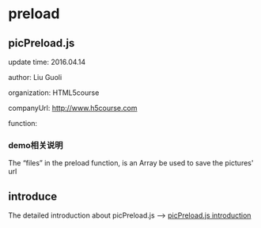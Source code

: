 # preload
## picPreload.js
update time: 2016.04.14 

author: Liu Guoli

organization: HTML5course

companyUrl: http://www.h5course.com

function: 

### demo相关说明
The “files” in the preload function, is an Array be used to save the pictures' url

## introduce
The detailed introduction about picPreload.js ——> [picPreload.js introduction][1]


[1]: http://www.h5course.com
[2]: http://www.h5course.com/a/20160406406.html
[3]: http://www.h5course.com/a/20160408408.html